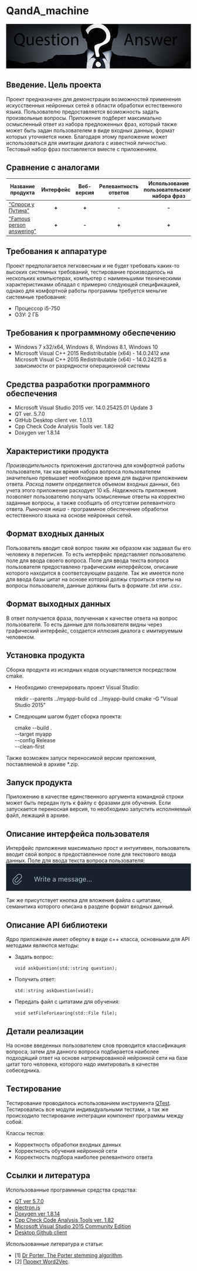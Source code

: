 # QandA_machine
![banner  image](QuestionAnswerMachine-image.jpg)
## Введение. Цель проекта
Проект предназначен для демонстрации возможностей применения искусственных нейронных сетей в области обработки естественного языка. Пользователю предоставляется возможность задать произвольные вопросы. Приложение подберет максимально осмысленный ответ из набора предложенных фраз, который также может быть задан пользователем в виде входных данных, формат которых уточняется ниже. Благодаря этому приложение может использоваться для имитации диалога с известной личностью. Тестовый набор фраз поставляется вместе с приложением.
## Сравнение с аналогами
| Название продукта | Интерфейс | Веб-версия | Релевантность ответов | Использование пользовательского набора фраз | Открытый исходный код |
 | --------------- | :---: | :---: | :---: | :---: | :---: |
 | ["Спроси у Путина"](http://w-o-s.ru/article/12392) | **+** | **+** | **-** | **-** | **-** |
 | ["Famous person answering"](https://github.com/motorny/QandA_machine) | **+** | **-** | **+** | **+** | **+** |
## Требования к аппаратуре
Проект предполагается легковесным и не будет требовать каких-то высоких системных требований, тестирование производилось на нескольких компьютерах, компьютер с наименьшими техническими характеристиками обладал с примерно следующей спецификацией, однако для комфортной работы программы требуется меньгие системные требования:
* Процессор i5-750 
* ОЗУ: 2 ГБ
## Требования к программному обеспечению
* Windows 7 x32/x64, Windows 8, Windows 8.1, Windows 10
* Microsoft Visual C++ 2015 Redistributable (x64) - 14.0.2412 или  Microsoft Visual C++ 2015 Redistributable (x64) - 14.0.24215 в зависимости от разрядности операционной системы
## Средства разработки программного обеспечения
* Microsoft Visual Studio 2015 ver. 14.0.25425.01 Update 3
* QT ver. 5.7.0
* GitHub Desktop client ver. 1.0.13
* Cpp Check Code Analysis Tools ver. 1.82
* Doxygen ver 1.8.14
## Характеристики продукта
*Производительность* приложения достаточна для комфортной работы пользователя, так как время набора вопроса пользователем значительно превышает необходимое время для выдачи приложением ответа.
*Расход памяти* определяется объемом входных данных, без учета этого приложение расходует 10 кБ.
*Надежность* приложения позволяет пользователю получать осмысленные ответы на корректно заданные вопросы, а также сообщать об отсутсвтии релевантного ответа. *Рыночная ниша* - программное обеспечение обработки естественного языка на основе нейронных сетей.
## Формат входных данных
Пользователь вводит свой вопрос таким же образом как задавал бы его человеку в переписке. То есть интерфейс представляет пользователю поле для ввода своего вопроса. 
Поле для ввода текста вопроса пользователя предоставлено графическим интерфейсом, описание которого находится в соответсвующем разделе.
Так же имеется поле для ввода базы цитат на основе которой должы строиться ответы на вопросы пользователя, данные должны быть в формате .txt или .csv..
## Формат выходных данных
В ответ получается фраза, полученная к качестве ответа на вопрос пользователя. То есть данные для пользователя видны через графический интерфейс, создается иллюзия диалога с имитируемым человеком.
## Установка продукта
Сборка продукта из исходных кодов осуществляется посредством cmake. 
* Необходимо сгенерировать проект Visual Studio:

    mkdir --parents ../myapp-build
    cd ../myapp-build
    cmake -G "Visual Studio 2015"
	
* Следующим шагом будет сборка проекта:

    cmake --build . \
    --target myapp \
    --config Release \
    --clean-first
	
Также возможен запуск переносимой версии приложения, поставляемой в архиве *.zip.
## Запуск продукта
Приложению в качестве единственного аргумента командной строки может быть передан путь к файлу с фразами для обучения. Если запускается переносная версия, то необходимо запустить исполняемый файл, лежащий в архиве. 
## Описание интерфейса пользователя
Интерфейс приложения максимально прост и интуитивен, пользователь вводит свой вопрос в предоставленное поле для текстового ввода данных. Поле для ввода текста вопроса пользователя:
![Interface for message input by user](user-interface-prototype.png)

Так же присутствует кнопка для вложения файла с цитатами, семанитика которого описана в разделе формат входных данный.
## Описание API библиотеки
Ядро приложение имеет обертку в виде c++ класса, основными для API методами являются методы:
* Задать вопрос:
  <pre><code>void askQuestion(std::string question);</code></pre>
* Получить ответ:
  <pre><code>std::string askQuestion(void);</code></pre>
* Передать файл с цитатами для обучения:
  <pre><code>void setFileForLearing(std::File file);</code></pre>  
## Детали реализации
На основе введенных пользователем слов проводится классификация вопроса, затем для данного вопроса подбирается наиболее подходящий ответ на основе натренированной нейронной сети на базе цитат того человека, которого надо имитировать в качестве собеседника. 
## Тестирование
Тестирование проводилось  использованием  инструмента [QTest](https://www.qt.io/). Тестировались все модули индивидуальными тестами, а так же происходило тестирование интеграции компонент программы между собой.
  
Классы тестов:
* Корректность обработки входных данных
* Корректность обучения нейронной сети
* Корректность подбора наиболее релевантного ответа 
## Ссылки и литература
Использованные программные средства средства:
* [QT ver 5.7.0](https://www.qt.io/)
* [electron.js](https://electronjs.org/)
* [Doxygen ver 1.8.14](http://www.stack.nl/~dimitri/doxygen/download.html#srcbin)
* [Cpp Check Code Analysis Tools ver. 1.82](http://cppcheck.sourceforge.net/)
* [Microsoft Visual Studio 2015 Community Edition](https://www.visualstudio.com/)
* [Desktop Github client](https://desktop.github.com/)

Использованные литература и статьи:
<ul>
<li>[1] <a href="http://snowball.tartarus.org/algorithms/porter/stemmer.html">Dr Porter, The Porter stemming algorithm</a>.</li>
  <li>[2] <a href="https://code.google.com/archive/p/word2vec/">Проект Word2Vec</a>.</li>

</ul>   
